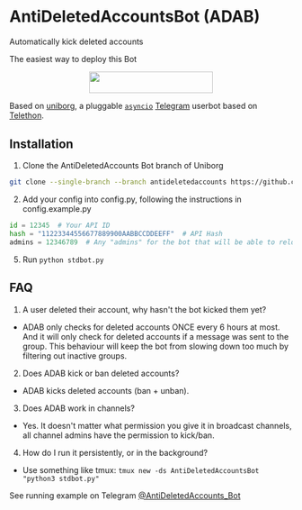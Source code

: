 # AntiDeletedAccountsBot (ADAB)
Automatically kick deleted accounts

The easiest way to deploy this Bot
<p align="center"><a href="https://heroku.com/deploy?template=https://github.com/cancinconntg/AntiDeletedAccountsBot"> <img src="https://img.shields.io/badge/Deploy%20To%20Heroku-red?style=for-the-badge&logo=heroku" width="220" height="38.45"/></a></p>

Based on [uniborg](Qwerty-Space/uniborg), a pluggable 
[``asyncio``](https://docs.python.org/3/library/asyncio.html) 
[Telegram](https://telegram.org) userbot based on
[Telethon](LonamiWebs/Telethon).


## Installation
1.  Clone the AntiDeletedAccounts Bot branch of Uniborg

```sh
git clone --single-branch --branch antideletedaccounts https://github.com/Qwerty-Space/uniborg.git AntiDeletedAccountsBot
```

2.  Add your config into config.py, following the instructions in config.example.py

```python
id = 12345  # Your API ID
hash = "11223344556677889900AABBCCDDEEFF"  # API Hash
admins = 12346789  # Any "admins" for the bot that will be able to reload the plugins
```

5.  Run `python stdbot.py`


## FAQ
1.  A user deleted their account, why hasn't the bot kicked them yet?

*  ADAB only checks for deleted accounts ONCE every 6 hours at most.  And it will only check for deleted accounts if a message was sent to the group.  This behaviour will keep the bot from slowing down too much by filtering out inactive groups.

2.  Does ADAB kick or ban deleted accounts?

*  ADAB kicks deleted accounts (ban + unban).

3.  Does ADAB work in channels?

*  Yes.  It doesn't matter what permission you give it in broadcast channels, all channel admins have the permission to kick/ban.

4.  How do I run it persistently, or in the background?

*  Use something like tmux: `tmux new -ds AntiDeletedAccountsBot "python3 stdbot.py"`

See running example on Telegram [@AntiDeletedAccounts_Bot](https://t.me/AntiDeletedAccounts_Bot)
